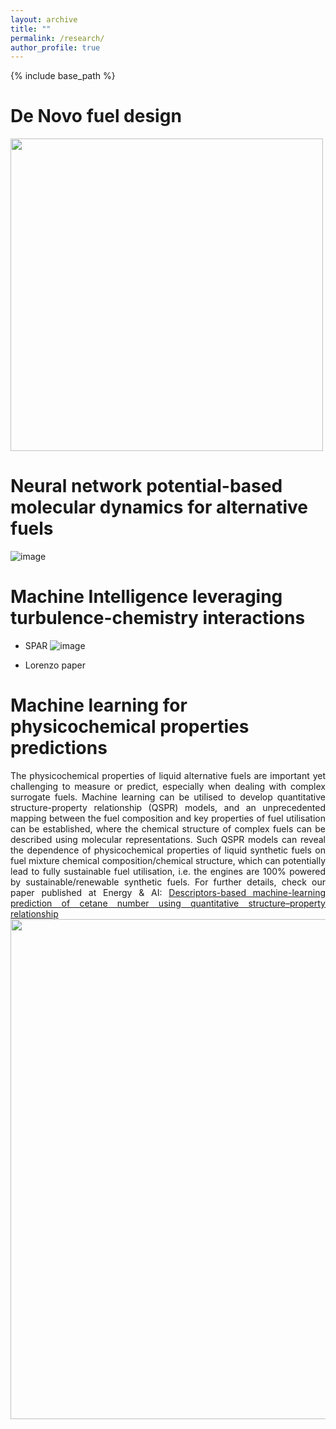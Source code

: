 ```yaml
---
layout: archive
title: ""
permalink: /research/
author_profile: true
---
```


{% include base_path %}



De Novo fuel design
=====

<img align="center" src="https://github.com/user-attachments/assets/1cce7c05-c682-45eb-a22a-4297f765dbb5" width="500">



Neural network potential-based molecular dynamics for alternative fuels
=====
![image](https://github.com/user-attachments/assets/c8939532-3c47-4aa3-bb2b-c595346e6d72)


Machine Intelligence leveraging turbulence-chemistry interactions
=====
- SPAR
![image](https://github.com/user-attachments/assets/3e5891af-7632-4b7d-87e3-ea3ce63b9e44)

- Lorenzo paper

Machine learning for physicochemical properties predictions
=====

<div align="justify"> The physicochemical properties of liquid alternative fuels are important yet challenging to measure or predict, especially when dealing with complex surrogate fuels. Machine learning can be utilised to develop quantitative structure-property relationship (QSPR) models, and an unprecedented mapping between the fuel composition and key properties of fuel utilisation can be established, where the chemical structure of complex fuels can be described using molecular representations. Such QSPR models can reveal the dependence of physicochemical properties of liquid synthetic fuels on fuel mixture chemical composition/chemical structure, which can potentially lead to fully sustainable fuel utilisation, i.e. the engines are 100% powered by sustainable/renewable synthetic fuels. For further details, check our paper published at Energy & AI: <a href="https://doi.org/10.1016/j.egyai.2024.100385">Descriptors-based machine-learning prediction of cetane number using quantitative structure–property relationship </a> </div>

<img align="center" src="https://github.com/user-attachments/assets/93e76c4c-0de4-4e37-b24e-c12ddf338942" width="800">





